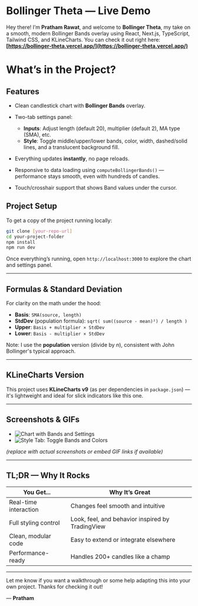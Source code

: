 # Bollinger Theta — Live Demo

Hey there! I’m **Pratham Rawat**, and welcome to **Bollinger Theta**, my take on a smooth, modern Bollinger Bands overlay using React, Next.js, TypeScript, Tailwind CSS, and KLineCharts. You can check it out right here: **[https://bollinger-theta.vercel.app/](https://bollinger-theta.vercel.app/)**



# What’s in the Project?

## Features

* Clean candlestick chart with **Bollinger Bands** overlay.
* Two-tab settings panel:

  * **Inputs**: Adjust length (default 20), multiplier (default 2), MA type (SMA), etc.
  * **Style**: Toggle middle/upper/lower bands, color, width, dashed/solid lines, and a translucent background fill.
* Everything updates **instantly**, no page reloads.
* Responsive to data loading using `computeBollingerBands()` — performance stays smooth, even with hundreds of candles.
* Touch/crosshair support that shows Band values under the cursor.




## Project Setup

To get a copy of the project running locally:

```bash
git clone [your-repo-url]
cd your-project-folder
npm install
npm run dev
```

Once everything’s running, open `http://localhost:3000` to explore the chart and settings panel.

---

## Formulas & Standard Deviation

For clarity on the math under the hood:

* **Basis**: `SMA(source, length)`
* **StdDev** (population formula): `sqrt( sum((source - mean)²) / length )`
* **Upper**: `Basis + multiplier × StdDev`
* **Lower**: `Basis - multiplier × StdDev`

Note: I use the **population** version (divide by *n*), consistent with John Bollinger's typical approach.

---

## KLineCharts Version

This project uses **KLineCharts v9** (as per dependencies in `package.json`) — it's lightweight and ideal for slick indicators like this one.

---

## Screenshots & GIFs

* ![Chart with Bands and Settings](./screenshot1.png)
* ![Style Tab: Toggle Bands and Colors](./screenshot2.png)

*(replace with actual screenshots or embed GIF links if available)*

---

## TL;DR — Why It Rocks

| You Get...            | Why It’s Great                                   |
| --------------------- | ------------------------------------------------ |
| Real-time interaction | Changes feel smooth and intuitive                |
| Full styling control  | Look, feel, and behavior inspired by TradingView |
| Clean, modular code   | Easy to extend or integrate elsewhere            |
| Performance-ready     | Handles 200+ candles like a champ                |

---

Let me know if you want a walkthrough or some help adapting this into your own project. Thanks for checking it out!

— **Pratham**

